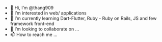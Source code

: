 - 👋 Hi, I’m @thang909
- 👀 I’m interested in web/ applications
- 🌱 I’m currently learning Dart-Flutter, Ruby - Ruby on Rails, JS and few framework front-end
- 💞️ I’m looking to collaborate on ...
- 📫 How to reach me ...

<!---
thang909/thang909 is a ✨ special ✨ repository because its `README.md` (this file) appears on your GitHub profile.
You can click the Preview link to take a look at your changes.
--->
